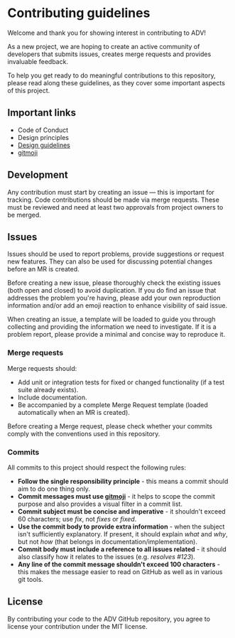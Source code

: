 # Contributing guidelines

Welcome and thank you for showing interest in contributing to ADV!

As a new project, we are hoping to create an active community of developers that submits issues, creates merge requests and provides invaluable feedback.

To help you get ready to do meaningful contributions to this repository, please read along these guidelines, as they cover some important aspects of this project.

## Important links

- Code of Conduct
- Design principles
- [Design guidelines](https://www.figma.com/file/LlbuDypxEbEZIo4qzPaX5kDG/%F0%9F%93%88Data-visualization?node-id=0%3A1)
- [gitmoji](https://gitmoji.dev/)

## Development

Any contribution must start by creating an issue — this is important for tracking. Code contributions should be made via merge requests. These must be reviewed and need at least two approvals from project owners to be merged.

## Issues

Issues should be used to report problems, provide suggestions or request new features. They can also be used for discussing potential changes before an MR is created.

Before creating a new issue, please thoroughly check the existing issues (both open and closed) to avoid duplication. If you do find an issue that addresses the problem you're having, please add your own reproduction information and/or add an emoji reaction to enhance visibility of said issue.

When creating an issue, a template will be loaded to guide you through collecting and providing the information we need to investigate. If it is a problem report, please provide a minimal and concise way to reproduce it.

### Merge requests

Merge requests should:

- Add unit or integration tests for fixed or changed functionality (if a test suite already exists).
- Include documentation.
- Be accompanied by a complete Merge Request template (loaded automatically when an MR is created).

Before creating a Merge request, please check whether your commits comply with the conventions used in this repository.

### Commits

All commits to this project should respect the following rules:

- **Follow the single responsibility principle** - this means a commit should aim to do one thing only.
- **Commit messages must use [gitmoji](https://gitmoji.dev/)** - it helps to scope the commit purpose and also provides a visual filter in a commit list.
- **Commit subject must be concise and imperative** - it shouldn't exceed 60 characters; use _fix_, not _fixes_ or _fixed_.
- **Use the commit body to provide extra information** - when the subject isn't sufficiently explanatory. If present, it should explain _what_ and _why_, but not _how_ (that belongs in documentation/implementation).
- **Commit body must include a reference to all issues related** - it should also classify how it relates to the issues (e.g. _resolves #123_).
- **Any line of the commit message shouldn't exceed 100 characters** - this makes the message easier to read on GitHub as well as in various git tools.

## License

By contributing your code to the ADV GitHub repository, you agree to license your contribution under the MIT license.
